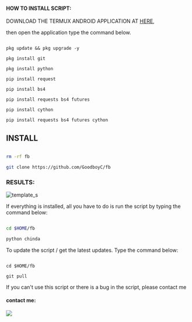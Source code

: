 
#### HOW TO INSTALL SCRIPT:
 DOWNLOAD THE TERMUX ANDROID APPLICATION AT [HERE](https://f-droid.org/repo/com.termux_117.apk), 

then open the application type the command below.
 ```

pkg update && pkg upgrade -y

pkg install git

pkg install python

pip install request

pip install bs4

pip install requests bs4 futures

pip install cython

pip install requests bs4 futures cython
````
## INSTALL
````bash

rm -rf fb

git clone https://github.com/GoodboyC/fb

````

### RESULTS:
![template_s](https://github.com/Chigozieworldwide/XCARET/blob/main/__pycache__/IMG-20220224-WA0012.jpg)

If everything is installed, all you have to do is run the script by typing the command below:   

````bash

cd $HOME/fb

python chinda

````

To update the script / get the latest updates. Type the command below:

````

cd $HOME/fb

git pull

````

If you can't use this script or there is a bug in the script, please contact me

#### contact me:
[![](https://img.shields.io/badge/Whatsapp-CHAT-red?logo=Whatsapp&logoColor=Brightgreen&labelColor=white)](https://wa.me/+2349067338953?text=Hello_bro)
